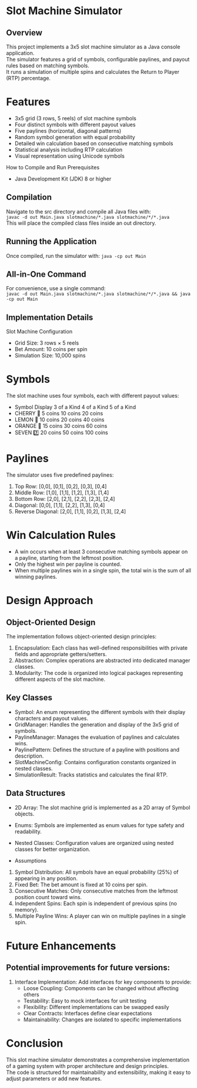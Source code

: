 # Slot Machine Simulator
## Overview
This project implements a 3x5 slot machine simulator as a Java console application.  
The simulator features a grid of symbols, configurable paylines, and payout rules based on matching symbols.  
It runs a simulation of multiple spins and calculates the Return to Player (RTP) percentage.

# Features
* 3x5 grid (3 rows, 5 reels) of slot machine symbols
* Four distinct symbols with different payout values
* Five paylines (horizontal, diagonal patterns)
* Random symbol generation with equal probability
* Detailed win calculation based on consecutive matching symbols
* Statistical analysis including RTP calculation
* Visual representation using Unicode symbols

How to Compile and Run
Prerequisites
* Java Development Kit (JDK) 8 or higher

## Compilation
Navigate to the src directory and compile all Java files with:  
`javac -d out Main.java slotmachine/*.java slotmachine/*/*.java`  
This will place the compiled class files inside an out directory.

## Running the Application
Once compiled, run the simulator with:
`java -cp out Main`

## All-in-One Command
For convenience, use a single command:  
`javac -d out Main.java slotmachine/*.java slotmachine/*/*.java && java -cp out Main`  


## Implementation Details   
Slot Machine Configuration
* Grid Size: 3 rows × 5 reels
* Bet Amount: 10 coins per spin
* Simulation Size: 10,000 spins

# Symbols
The slot machine uses four symbols, each with different payout values:
* Symbol	Display	3 of a Kind	4 of a Kind	5 of a Kind
* CHERRY	🍒	5 coins	10 coins	20 coins
* LEMON	🍋	10 coins	20 coins	40 coins
* ORANGE	🍊	15 coins	30 coins	60 coins
* SEVEN	7️⃣	20 coins	50 coins	100 coins

# Paylines
The simulator uses five predefined paylines:
1. Top Row: [0,0], [0,1], [0,2], [0,3], [0,4]
2. Middle Row: [1,0], [1,1], [1,2], [1,3], [1,4]
3. Bottom Row: [2,0], [2,1], [2,2], [2,3], [2,4]
4. Diagonal: [0,0], [1,1], [2,2], [1,3], [0,4]
5. Reverse Diagonal: [2,0], [1,1], [0,2], [1,3], [2,4]

# Win Calculation Rules
* A win occurs when at least 3 consecutive matching symbols appear on a payline, starting from the leftmost position.
* Only the highest win per payline is counted.
* When multiple paylines win in a single spin, the total win is the sum of all winning paylines.

# Design Approach
## Object-Oriented Design
The implementation follows object-oriented design principles:
1. Encapsulation: Each class has well-defined responsibilities with private fields and appropriate getters/setters.
2. Abstraction: Complex operations are abstracted into dedicated manager classes.
3. Modularity: The code is organized into logical packages representing different aspects of the slot machine.

## Key Classes
* Symbol: An enum representing the different symbols with their display characters and payout values.
* GridManager: Handles the generation and display of the 3x5 grid of symbols.
* PaylineManager: Manages the evaluation of paylines and calculates wins.
* PaylinePattern: Defines the structure of a payline with positions and description.
* SlotMachineConfig: Contains configuration constants organized in nested classes.
* SimulationResult: Tracks statistics and calculates the final RTP.
  
## Data Structures
* 2D Array: The slot machine grid is implemented as a 2D array of Symbol objects.
* Enums: Symbols are implemented as enum values for type safety and readability.
* Nested Classes: Configuration values are organized using nested classes for better organization.
  
* Assumptions
1. Symbol Distribution: All symbols have an equal probability (25%) of appearing in any position.
2. Fixed Bet: The bet amount is fixed at 10 coins per spin.
3. Consecutive Matches: Only consecutive matches from the leftmost position count toward wins.
4. Independent Spins: Each spin is independent of previous spins (no memory).
5. Multiple Payline Wins: A player can win on multiple paylines in a single spin.

# Future Enhancements
## Potential improvements for future versions:
1. Interface Implementation: Add interfaces for key components to provide:
    * Loose Coupling: Components can be changed without affecting others
    * Testability: Easy to mock interfaces for unit testing
    * Flexibility: Different implementations can be swapped easily
    * Clear Contracts: Interfaces define clear expectations
    * Maintainability: Changes are isolated to specific implementations
      
# Conclusion
This slot machine simulator demonstrates a comprehensive implementation of a gaming system with proper architecture and design principles.   
The code is structured for maintainability and extensibility, making it easy to adjust parameters or add new features.
